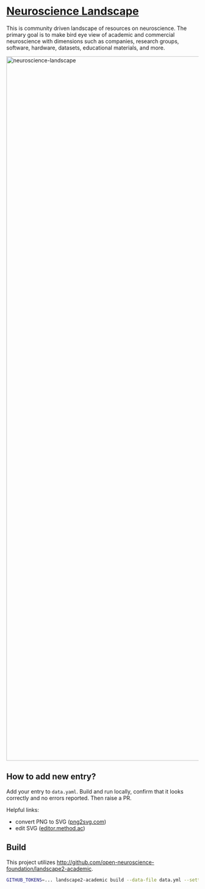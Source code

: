 # [Neuroscience Landscape](http://neuroscience-landscape.com/)

This is community driven landscape of resources on neuroscience.
The primary goal is to make bird eye view of academic and commercial neuroscience
with dimensions such as companies, research groups, software, hardware, datasets, educational materials, and more.

<img width="1842" alt="neuroscience-landscape" src="https://github.com/open-neuroscience-foundation/neuroscience-landscape/assets/2933061/960f4f11-4ee2-44ea-adf3-c8352687d0b2">

## How to add new entry?

Add your entry to `data.yaml`. Build and run locally, confirm that it looks correctly and no errors reported. Then raise a PR.

Helpful links:
* convert PNG to SVG ([png2svg.com](https://png2svg.com/#google_vignette))
* edit SVG ([editor.method.ac](https://editor.method.ac))

## Build

This project utilizes http://github.com/open-neuroscience-foundation/landscape2-academic.

```bash
GITHUB_TOKENS=... landscape2-academic build --data-file data.yml --settings-file settings.yml --guide-file guide.yml --logos-path logos --output-dir build && landscape2-academic serve --landscape-dir build
```
